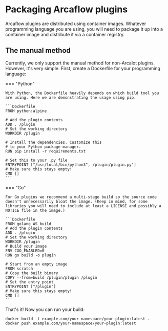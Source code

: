 # Packaging Arcaflow plugins

Arcaflow plugins are distributed using container images. Whatever programming language you are using, you will need to package it up into a container image and distribute it via a container registry.

## The manual method

Currently, we only support the manual method for non-Arcalot plugins. However, it's very simple. First, create a Dockerfile for your programming language:

=== "Python"

    With Python, the Dockerfile heavily depends on which build tool you are using. Here we are demonstrating the usage using pip.
    
    ```Dockerfile
    FROM python:alpine

    # Add the plugin contents
    ADD . /plugin
    # Set the working directory
    WORKDIR /plugin

    # Install the dependencies. Customize this
    # to your Python package manager.
    RUN pip install -r requirements.txt

    # Set this to your .py file
    ENTRYPOINT ["/usr/local/bin/python3", /plugin/plugin.py"]
    # Make sure this stays empty!
    CMD []
    ```

=== "Go"

    For Go plugins we recommend a multi-stage build so the source code doesn't unnecessarily bloat the image. (Keep in mind, for some libraries you will need to include at least a LICENSE and possibly a NOTICE file in the image.)

    ```Dockerfile
    FROM golang AS build
    # Add the plugin contents
    ADD . /plugin
    # Set the working directory
    WORKDIR /plugin
    # Build your image
    ENV CGO_ENABLED=0
    RUN go build -o plugin

    # Start from an empty image
    FROM scratch
    # Copy the built binary
    COPY --from=build /plugin/plugin /plugin
    # Set the entry point
    ENTRYPOINT ["/plugin"]
    # Make sure this stays empty!
    CMD []
    ```

That's it! Now you can run your build:

```
docker build -t example.com/your-namespace/your-plugin:latest .
docker push example.com/your-namespace/your-plugin:latest
```
